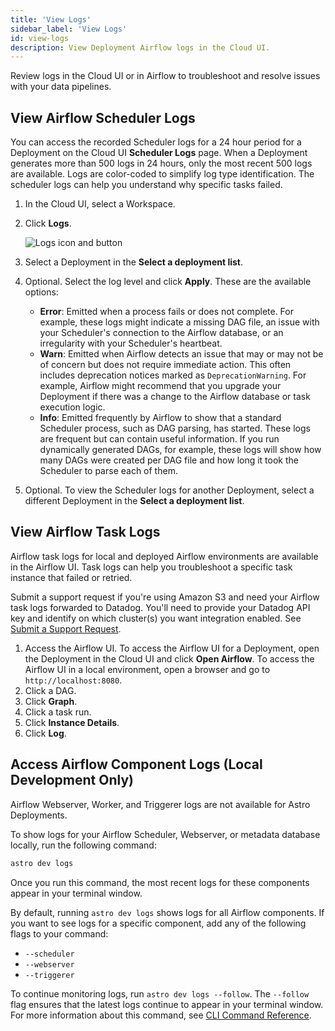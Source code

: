 ```yaml
---
title: 'View Logs'
sidebar_label: 'View Logs'
id: view-logs
description: View Deployment Airflow logs in the Cloud UI.
---
```


Review logs in the Cloud UI or in Airflow to troubleshoot and resolve issues with your data pipelines.

## View Airflow Scheduler Logs

You can access the recorded Scheduler logs for a 24 hour period for a Deployment on the Cloud UI **Scheduler Logs** page. When a Deployment generates more than 500 logs in 24 hours, only the most recent 500 logs are available. Logs are color-coded to simplify log type identification. The scheduler logs can help you understand why specific tasks failed.

1. In the Cloud UI, select a Workspace.
2. Click **Logs**.

    ![Logs icon and button](/img/docs/log-location.png)

3. Select a Deployment in the **Select a deployment list**.
4. Optional. Select the log level and click **Apply**. These are the available options:

    - **Error**: Emitted when a process fails or does not complete. For example, these logs might indicate a missing DAG file, an issue with your Scheduler's connection to the Airflow database, or an irregularity with your Scheduler's heartbeat.
    - **Warn**: Emitted when Airflow detects an issue that may or may not be of concern but does not require immediate action. This often includes deprecation notices marked as `DeprecationWarning`. For example, Airflow might recommend that you upgrade your Deployment if there was a change to the Airflow database or task execution logic.
    - **Info**: Emitted frequently by Airflow to show that a standard Scheduler process, such as DAG parsing, has started. These logs are frequent but can contain useful information. If you run dynamically generated DAGs, for example, these logs will show how many DAGs were created per DAG file and how long it took the Scheduler to parse each of them.

5. Optional. To view the Scheduler logs for another Deployment, select a different Deployment in the **Select a deployment list**.

## View Airflow Task Logs

Airflow task logs for local and deployed Airflow environments are available in the Airflow UI. Task logs can help you troubleshoot a specific task instance that failed or retried.

Submit a support request if you're using Amazon S3 and need your Airflow task logs forwarded to Datadog. You'll need to provide your Datadog API key and identify on which cluster(s) you want integration enabled. See [Submit a Support Request](astro-support.md).

1.  Access the Airflow UI. To access the Airflow UI for a Deployment, open the Deployment in the Cloud UI and click **Open Airflow**. To access the Airflow UI in a local environment, open a browser and go to `http://localhost:8080`.
2. Click a DAG.
3. Click **Graph**.
4. Click a task run.
5. Click **Instance Details**.
6. Click **Log**.

## Access Airflow Component Logs (Local Development Only)

Airflow Webserver, Worker, and Triggerer logs are not available for Astro Deployments.

To show logs for your Airflow Scheduler, Webserver, or metadata database locally, run the following command:

```sh
astro dev logs
```

Once you run this command, the most recent logs for these components appear in your terminal window.

By default, running `astro dev logs` shows logs for all Airflow components. If you want to see logs for a specific component, add any of the following flags to your command:

- `--scheduler`
- `--webserver`
- `--triggerer`

To continue monitoring logs, run `astro dev logs --follow`. The `--follow` flag ensures that the latest logs continue to appear in your terminal window. For more information about this command, see [CLI Command Reference](cli/astro-dev-logs.md).
